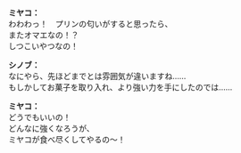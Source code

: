 # 

  
**ミヤコ：**  
わわわっ！　プリンの匂いがすると思ったら、  
またオマエなの！？  
しつこいやつなの！  
  
**シノブ：**  
なにやら、先ほどまでとは雰囲気が違いますね……  
もしかしてお菓子を取り入れ、より強い力を手にしたのでは……  
  
**ミヤコ：**  
どうでもいいの！  
どんなに強くなろうが、  
ミヤコが食べ尽くしてやるの～！  
